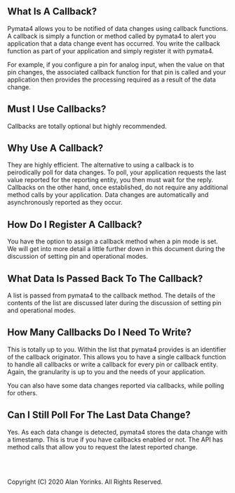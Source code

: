 ## What Is A Callback?

Pymata4 allows you to be notified of data changes using callback functions. 
A callback is simply a function or method called by pymata4 to
alert you application that a data change event has occurred. You write the callback
function as part of your application and simply register it with pymata4.

For example, if you configure a pin for analog input, when the value on that
pin changes, the associated callback function for that pin is called and your
application then provides the processing required as a result of the data change.

## Must I Use Callbacks?

Callbacks are totally optional but highly recommended.

## Why Use A Callback?

They are highly efficient. The alternative to using a callback is to peirodically poll
for data changes. To poll, your application requests the last value reported
for the reporting entity, you then must wait for the reply. Callbacks on the other
hand, once established, do not require any additional method calls by your application.
Data changes are automatically and asynchronously reported as they occur.

## How Do I Register A Callback?

You have the option to assign a callback method when a pin mode is set.
We will get into more detail a little further down in this document during the 
discussion of setting pin and operational modes.

## What Data Is Passed Back To The Callback?

A list is passed from pymata4 to the callback method. The details
of the contents of the list are discussed later during the 
discussion of setting pin and operational modes. 

## How Many Callbacks Do I Need To Write?

This is totally up to you. Within the list that pymata4 provides is an
identifier of the callback originator. This allows you to have a single 
callback function to handle all callbacks or write a callback for every
pin or callback entity. Again, the granularity is up to you and the needs
of your application.

You can also have some data changes reported via callbacks, while polling 
for others.

## Can I Still Poll For The Last Data Change?

Yes. As each data change is detected, pymata4 stores the data change with a 
timestamp. This is true if you have callbacks enabled or not. 
The API has method calls that allow you to request the latest
reported change.

<br>
<br>

Copyright (C) 2020 Alan Yorinks. All Rights Reserved.

